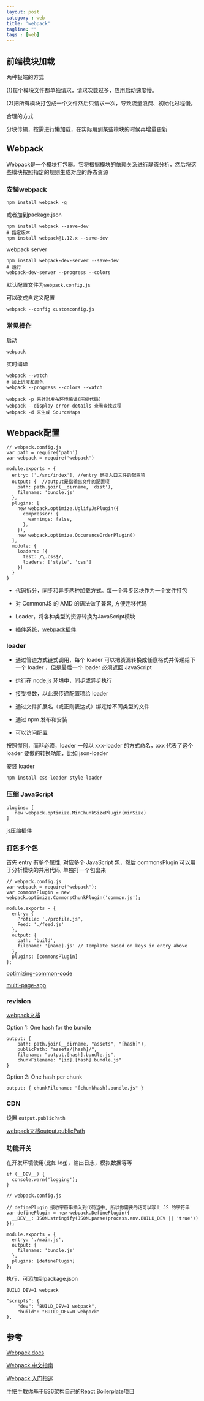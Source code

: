 ```yaml
---
layout: post
category : web
title: 'webpack'
tagline: ""
tags : [web]
---
```


## 前端模块加载

两种极端的方式

(1)每个模块文件都单独请求，请求次数过多，应用启动速度慢。

(2)把所有模块打包成一个文件然后只请求一次，导致流量浪费、初始化过程慢。

合理的方式

分块传输，按需进行懒加载，在实际用到某些模块的时候再增量更新

<!--break-->

## Webpack

Webpack是一个模块打包器。它将根据模块的依赖关系进行静态分析，然后将这些模块按照指定的规则生成对应的静态资源

### 安装webpack

```
npm install webpack -g
```

或者加到package.json

```
npm install webpack --save-dev
# 指定版本
npm install webpack@1.12.x --save-dev
```

webpack server

```
npm install webpack-dev-server --save-dev
# 运行
webpack-dev-server --progress --colors
```

默认配置文件为`webpack.config.js`

可以改成自定义配置

```
webpack --config customconfig.js
```

### 常见操作

启动

```
webpack
```

实时编译

```
webpack --watch
# 加上进度和颜色
webpack --progress --colors --watch
```

```
webpack -p 来针对发布环境编译(压缩代码)
webpack --display-error-details 查看查找过程
webpack -d 来生成 SourceMaps
```

## Webpack配置

```
// webpack.config.js
var path = require('path')
var webpack = require('webpack')

module.exports = {
  entry: ['./src/index'], //entry 是指入口文件的配置项
  output: {  //output是指输出文件的配置项
    path: path.join(__dirname, 'dist'),
    filename: 'bundle.js'
  },
  plugins: [
    new webpack.optimize.UglifyJsPlugin({
      compressor: {
        warnings: false,
      },
    }),
    new webpack.optimize.OccurenceOrderPlugin()
  ],
  module: {
    loaders: [{
      test: /\.css$/,
      loaders: ['style', 'css']
    }]
  }
}
```

- 代码拆分，同步和异步两种加载方式。每一个异步区块作为一个文件打包

- 对 CommonJS 的 AMD 的语法做了兼容, 方便迁移代码

- Loader，将各种类型的资源转换为JavaScript模块

- 插件系统，[webpack插件](https://webpack.github.io/docs/list-of-plugins.html)

### loader

- 通过管道方式链式调用，每个 loader 可以把资源转换成任意格式并传递给下一个 loader ，但是最后一个 loader 必须返回 JavaScript

- 运行在 node.js 环境中，同步或异步执行

- 接受参数，以此来传递配置项给 loader

- 通过文件扩展名（或正则表达式）绑定给不同类型的文件

- 通过 npm 发布和安装

- 可以访问配置

按照惯例，而非必须，loader 一般以 xxx-loader 的方式命名，xxx 代表了这个 loader 要做的转换功能，比如 json-loader

安装 loader

```
npm install css-loader style-loader
```

### 压缩 JavaScript

```
plugins: [
   new webpack.optimize.MinChunkSizePlugin(minSize)
]
```

[js压缩插件](http://webpack.github.io/docs/list-of-plugins.html#uglifyjsplugin)

### 打包多个包

首先 entry 有多个属性, 对应多个 JavaScript 包，然后 commonsPlugin 可以用于分析模块的共用代码, 单独打一个包出来

```
// webpack.config.js
var webpack = require('webpack');
var commonsPlugin = new webpack.optimize.CommonsChunkPlugin('common.js');

module.exports = {
  entry: {
    Profile: './profile.js',
    Feed: './feed.js'
  },
  output: {
    path: 'build',
    filename: '[name].js' // Template based on keys in entry above
  },
  plugins: [commonsPlugin]
};
```

[optimizing-common-code](https://github.com/petehunt/webpack-howto#8-optimizing-common-code)

[multi-page-app](https://github.com/webpack/docs/wiki/optimization#multi-page-app)

### revision

[webpack文档](http://webpack.github.io/docs/long-term-caching.html)

Option 1: One hash for the bundle

```
output: {
    path: path.join(__dirname, "assets", "[hash]"),
    publicPath: "assets/[hash]/",
    filename: "output.[hash].bundle.js",
    chunkFilename: "[id].[hash].bundle.js"
}
```

Option 2: One hash per chunk

```
output: { chunkFilename: "[chunkhash].bundle.js" }
```

### CDN

设置 `output.publicPath`

[webpack文档output.publicPath](http://webpack.github.io/docs/configuration.html#output-publicpath)

### 功能开关

在开发环境使用(比如 log)，输出日志，模拟数据等等

```
if (__DEV__) {
  console.warn('logging');
}
```

```
// webpack.config.js

// definePlugin 接收字符串插入到代码当中, 所以你需要的话可以写上 JS 的字符串
var definePlugin = new webpack.DefinePlugin({
  __DEV__: JSON.stringify(JSON.parse(process.env.BUILD_DEV || 'true'))
});

module.exports = {
  entry: './main.js',
  output: {
    filename: 'bundle.js'       
  },
  plugins: [definePlugin]
};
```

执行，可添加到package.json

```
BUILD_DEV=1 webpack
```

```
"scripts": {
    "dev": "BUILD_DEV=1 webpack",
    "build": "BUILD_DEV=0 webpack"
},
```

## 参考

[Webpack docs](http://webpack.github.io/docs/usage.html)

[Webpack 中文指南](https://www.gitbook.com/book/zhaoda/webpack/details)

[Webpack 入门指迷](https://segmentfault.com/a/1190000002551952)

[手把手教你基于ES6架构自己的React Boilerplate项目](https://segmentfault.com/a/1190000005037309?from=groupmessage&isappinstalled=0)